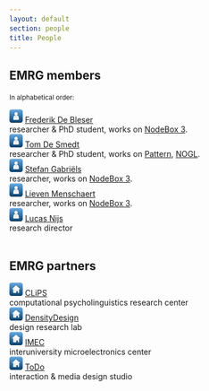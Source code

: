 ```yaml
---
layout: default
section: people
title: People
---
```


<h2>EMRG members</h2>
<p><small>In alphabetical order:</small></p>

<div class="box">
	<img src="/media/img/avatar.png" /> 
	<a href="frederik-de-bleser.html">Frederik De Bleser</a><br>researcher &amp; PhD student, works on 
	<a href="../software/nodebox-3.html" class="tag-software">NodeBox 3</a>.
</div>

<div class="box">
	<img src="/media/img/avatar.png" /> 
	<a href="tom-de-smedt.html">Tom De Smedt</a><br>researcher &amp; PhD student, works on 
	<a href="http://www.clips.ua.ac.be/pages/pattern" class="tag-software">Pattern</a>, 
	<a href="../software/nodebox-opengl.html" class="tag-software">NOGL</a>.
</div>

<div class="box">
	<img src="/media/img/avatar.png" /> 
	<a href="stefan-gabriels.html">Stefan Gabriëls</a><br>researcher, works on 
	<a href="../software/nodebox-3.html" class="tag-software">NodeBox 3</a>.
</div>

<div class="box">
	<img src="/media/img/avatar.png" /> 
	<a href="lieven-menschaert.html">Lieven Menschaert</a><br>researcher, works on 
	<a href="../software/nodebox-3.html" class="tag-software">NodeBox 3</a>.
</div>

<div class="box">
	<img src="/media/img/avatar.png" /> 
	<a href="lucas-nijs.html">Lucas Nijs</a><br>research director
</div>

<br>
<h2>EMRG partners</h2>

<div class="box">
	<img src="/media/img/home.png" /> 
	<a target="_blank" href="http://www.clips.ua.ac.be">CLiPS</a><br>computational psycholinguistics research center
</div>

<div class="box">
	<img src="/media/img/home.png" /> 
	<a target="_blank" href="http://www.densitydesign.org">DensityDesign</a><br>design research lab
</div>

<div class="box">
	<img src="/media/img/home.png" /> 
	<a target="_blank" href="http://www.imec.be">IMEC</a><br>interuniversity microelectronics center
</div>

<div class="box">
	<img src="/media/img/home.png" /> 
	<a target="_blank" href="http://www.todo.to.it">ToDo</a><br>interaction &amp; media design studio
</div>
